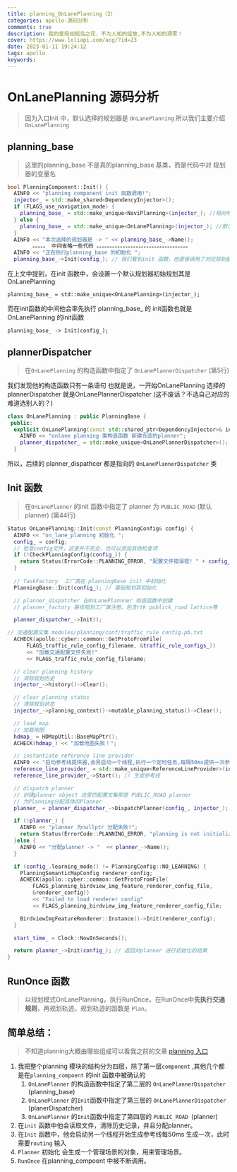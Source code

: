 ```yaml
---
title: planning_OnLanePlanning（2）
categories: apollo-源码分析
comments: true
description: 我的爱宛如孤岛之花，不为人知的绽放,不为人知的凋零！
cover: https://www.loliapi.com/acg/?id=23
date: 2023-01-11 19:24:12
tags: apollo
keywords:
---
```


# OnLanePlanning 源码分析

> 因为入口Init 中，默认选择的规划器是 `OnLanePlanning` 所以我们主要介绍`OnLanePlanning` 

## planning_base 

> 这里的planning_base 不是真的planning_base 基类，而是代码中对 规划器的变量名

```c++
bool PlanningComponent::Init() {
  AINFO << "planning component init 函数调用!";
  injector_ = std::make_shared<DependencyInjector>();
  if (FLAGS_use_navigation_mode) {
    planning_base_ = std::make_unique<NaviPlanning>(injector_); //相对地图规划器
  } else {
    planning_base_ = std::make_unique<OnLanePlanning>(injector_); //默认规划器
  }
  AINFO << "本次选择的规划器是 -> " << planning_base_->Name();
		。。。。。 中间省略一些代码 。。。。。。。。。。。。。。。。。。。。。。。。。。。。。。。。。。。
  AINFO << "正在执行planning_base 的初始化 ";
  planning_base_->Init(config_); // 我们看到init 函数，他直接调用了对应规划器的init 函数
```

在上文中提到，在init 函数中，会设置一个默认规划器初始规划其是 OnLanePlanning

`planning_base_ = std::make_unique<OnLanePlanning>(injector_);`

而在init函数的中间他会率先执行 planning_base_ 的 init函数也就是 OnLanePlanning 的init函数

`planning_base_ -> Init(config_);`

## plannerDispatcher

> 在`OnLanePlanning` 的构造函数中指定了 `OnLanePlannerDispatcher` (第5行)

我们发现他的构造函数只有一条语句 也就是说，一开始OnLanePlanning 选择的plannerDispatcher 就是OnLanePlannerDispatcher (这不废话？不选自己对应的难道选别人的？)

```c++
class OnLanePlanning : public PlanningBase {
 public:
  explicit OnLanePlanning(const std::shared_ptr<DependencyInjector>& injector) : PlanningBase(injector) {
    AINFO << "onlane planning 类构造函数 新建合适的planner";
    planner_dispatcher_ = std::make_unique<OnLanePlannerDispatcher>();
  }
```

所以，后续的 planner_dispathcer 都是指向的 `OnLanePlannerDispatcher` 类

## Init 函数

> 在`OnLanePlanner` 的init 函数中指定了 planner 为 `PUBLIC_ROAD` (默认planner) (第44行)

```c++
Status OnLanePlanning::Init(const PlanningConfig& config) {
  AINFO << "on_lane_planning 初始化 ";
  config_ = config;
  // 检查config文件，这里并不完全，也可以添加其他检查项
  if (!CheckPlanningConfig(config_)) {
    return Status(ErrorCode::PLANNING_ERROR, "配置文件错误捏! " + config_.DebugString());
  }
  
  // TaskFactory  工厂类在 planningBase init 中初始化
  PlanningBase::Init(config_); // 基础规划其初始化

  // planner_dispatcher 在OnLanePlannner 构造函数中创建
  // planner_factory 路径规划工厂类注册，包含rtk publick_road lattice等

  planner_dispatcher_->Init();

// 交通配置文集 modules/planning/conf/traffic_rule_config.pb.txt
  ACHECK(apollo::cyber::common::GetProtoFromFile(
      FLAGS_traffic_rule_config_filename, &traffic_rule_configs_))
      << "加载交通配置文件失败!"
      << FLAGS_traffic_rule_config_filename;

  // clear planning history
  // 清除规划历史
  injector_->history()->Clear();

  // clear planning status
  // 清除规划状态
  injector_->planning_context()->mutable_planning_status()->Clear();

  // load map
  // 加载地图
  hdmap_ = HDMapUtil::BaseMapPtr();
  ACHECK(hdmap_) << "加载地图失败！";

  // instantiate reference line provider
  AINFO << "启动参考线提供器,会另启动一个线程,执行一个定时任务,每隔50ms提供一次参考线";
  reference_line_provider_ = std::make_unique<ReferenceLineProvider>(injector_->vehicle_state(), hdmap_); 
  reference_line_provider_->Start(); // 生成参考线

  // dispatch planner
  // 创建planner object 这里的配置文集那是 PUBLIC_ROAD planner
  // 为Planning分配具体的Planner
  planner_ = planner_dispatcher_->DispatchPlanner(config_, injector_);

  if (!planner_) {
    AINFO << "planner 为nullptr 分配失败!";
    return Status(ErrorCode::PLANNING_ERROR, "planning is not initialized with config : " + config_.DebugString());
  }else {
    AINFO << "分配planner -> "  << planner_->Name(); 
  }

  if (config_.learning_mode() != PlanningConfig::NO_LEARNING) {
    PlanningSemanticMapConfig renderer_config;
    ACHECK(apollo::cyber::common::GetProtoFromFile(
        FLAGS_planning_birdview_img_feature_renderer_config_file,
        &renderer_config))
        << "Failed to load renderer config"
        << FLAGS_planning_birdview_img_feature_renderer_config_file;

    BirdviewImgFeatureRenderer::Instance()->Init(renderer_config);
  }

  start_time_ = Clock::NowInSeconds();

  return planner_->Init(config_); // 返回对planner 进行初始化的结果
}
```



## RunOnce 函数

> 以规划模式OnLanePlanning，执行RunOnce。在RunOnce中**先执行交通规则**，再规划轨迹。规划轨迹的函数是 `Plan`。

## 简单总结：

> 不知道planning大概由哪些组成可以看我之前的文章 [planning 入口](https://yuri2078.github.io/2023/01/11/planning-component/)

1. 我把整个planning 模块的结构分为四层，除了第一层`component` ,其他几个都是在`planning_compoent` 的init 函数中被确认的
   1. `OnLanePlanner` 的构造函数中指定了第二层的 `OnLanePlannerDispatcher  `(planning_base)
   2. `OnLanePlanner` 的`Init`函数中指定了第三层的 `OnLanePlannerDispatcher` (planerDispatcher)
   3. `OnLanePlanner` 的`Init`函数中指定了第四层的 `PUBLIC_ROAD `(planner)
2. 在`init` 函数中他会读取文件，清除历史记录，并且分配planner。
3. 在`Init` 函数中，他会启动另一个线程开始生成参考线每50ms 生成一次，此时需要`routing` 输入
4. `Planner` 初始化 会生成一个管理场景的对象，用来管理场景。
5. `RunOnce` 在planning_compoent 中被不断调用。



